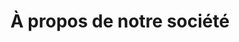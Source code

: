 ---
title: "À propos de notre société"
description: "Spécialistes des enduits à la chaux"
draft: false
bg_image: "images/featue-bg.jpg"
---